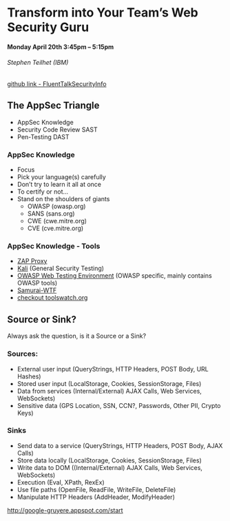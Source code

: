 # Transform into Your Team’s Web Security Guru
#### Monday April 20th 3:45pm – 5:15pm
###### Stephen Teilhet (IBM)


[github link - FluentTalkSecurityInfo](https://github.com/steilhet/FluentTalkSecurityInfo)



## The AppSec Triangle
- AppSec Knowledge
- Security Code Review SAST
- Pen-Testing DAST

### AppSec Knowledge
- Focus
- Pick your language(s) carefully
- Don’t try to learn it all at once
- To certify or not…
- Stand on the shoulders of giants
  - OWASP  	(owasp.org)
  - SANS  	(sans.org)
  - CWE 		(cwe.mitre.org)
  - CVE 		(cve.mitre.org)

### AppSec Knowledge - Tools
- [ZAP Proxy](goo.gl/smh3Vm)
- [Kali](https://www.kali.org) (General Security Testing)
- [OWASP Web Testing Environment](https://www.owasp.org/index.php/OWASP_Web_Testing_Environment_Project) (OWASP specific, mainly contains OWASP tools)
- [Samurai-WTF](www.samurai-wtf.org)
- [checkout toolswatch.org](http://www.toolswatch.org/)

## Source or Sink?
Always ask the question, is it a Source or a Sink?

### Sources:
- External user input (QueryStrings, HTTP Headers, POST Body, URL Hashes)
- Stored user input (LocalStorage, Cookies, SessionStorage, Files)
- Data from services  (Internal/External) AJAX Calls, Web Services, WebSockets)
- Sensitive data (GPS Location, SSN, CCN?, Passwords, Other PII, Crypto Keys)

### Sinks
- Send data to a service (QueryStrings, HTTP Headers, POST Body, AJAX Calls)
- Store data locally (LocalStorage, Cookies, SessionStorage, Files)
- Write data to DOM ((Internal/External) AJAX Calls, Web Services, WebSockets)
- Execution (Eval, XPath, RexEx)
- Use file paths (OpenFile, ReadFile, WriteFile, DeleteFile)
- Manipulate HTTP Headers (AddHeader, ModifyHeader)

http://google-gruyere.appspot.com/start


